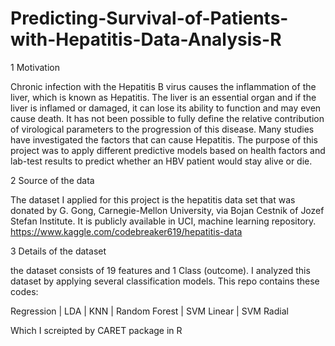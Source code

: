 # Predicting-Survival-of-Patients-with-Hepatitis-Data-Analysis-R
1  Motivation

Chronic infection with the Hepatitis B virus causes the inflammation of the liver, which is known as Hepatitis. The liver is an essential organ and if the liver is inflamed or damaged, it can lose its ability to function and may even cause death. It has not been possible to fully define the relative contribution of virological parameters to the progression of this disease.  Many studies have investigated the factors that can cause Hepatitis. The purpose of this project was to apply different predictive models based on health factors and lab-test results to predict whether an HBV patient would stay alive or die.

2	 Source of the data

The dataset I applied for this project is the hepatitis data set that was donated by G. Gong, Carnegie-Mellon University, via Bojan Cestnik of Jozef Stefan Institute. It is publicly available in UCI, machine learning repository. <https://www.kaggle.com/codebreaker619/hepatitis-data>

3  Details of the dataset

the dataset consists of 19 features and 1 Class (outcome).
I analyzed this dataset by applying several classification models. This repo contains these codes:

Regression | LDA | KNN | Random Forest | SVM Linear | SVM Radial

Which I screipted by CARET package in R
